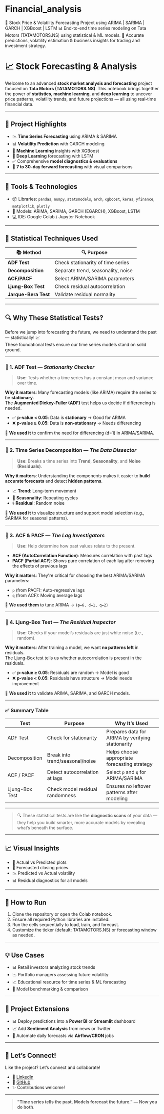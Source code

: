 # Financial_analysis
🚀 Stock Price &amp; Volatility Forecasting Project using ARIMA | SARIMA | GARCH | XGBoost | LSTM 📊 End-to-end time series modeling on Tata Motors (TATAMOTORS.NS) using statistical &amp; ML models. 🎯 Accurate predictions, volatility estimation &amp; business insights for trading and investment strategy.

# 📈 Stock Forecasting & Analysis

Welcome to an advanced **stock market analysis and forecasting** project focused on **Tata Motors (TATAMOTORS.NS)**. This notebook brings together the power of **statistics, machine learning**, and **deep learning** to uncover price patterns, volatility trends, and future projections — all using real-time financial data.

---

## 🧠 Project Highlights

- 📉 **Time Series Forecasting** using ARIMA & SARIMA
- 📊 **Volatility Prediction** with GARCH modeling
- 🚀 **Machine Learning** insights with XGBoost
- 🤖 **Deep Learning** forecasting with LSTM
- ✅ Comprehensive **model diagnostics & evaluations**
- 📅 **7 to 30-day forward forecasting** with visual comparisons

---

## 🔧 Tools & Technologies

- 📦 Libraries: `pandas`, `numpy`, `statsmodels`, `arch`, `xgboost`, `keras`, `yfinance`, `matplotlib`, `plotly`
- 🧠 Models: ARIMA, SARIMA, GARCH (EGARCH), XGBoost, LSTM
- 💻 IDE: Google Colab / Jupyter Notebook

---

## 🧪 Statistical Techniques Used

| 📚 Method       | 🔍 Purpose                                      |
|----------------|--------------------------------------------------|
| **ADF Test**   | Check stationarity of time series                |
| **Decomposition** | Separate trend, seasonality, noise            |
| **ACF/PACF**   | Select ARIMA/SARIMA parameters                   |
| **Ljung-Box Test** | Check residual autocorrelation               |
| **Jarque-Bera Test** | Validate residual normality               |

---

## 🔍 Why These Statistical Tests?

Before we jump into forecasting the future, we need to understand the past — statistically! 📈  
These foundational tests ensure our time series models stand on solid ground.

---

### 🧪 1. ADF Test — *Stationarity Checker*

> **Use**: Tests whether a time series has a constant mean and variance over time.

**Why it matters**:
Many forecasting models (like ARIMA) require the series to be **stationary**.  
The **Augmented Dickey-Fuller (ADF)** test helps us decide if differencing is needed.

- ✅ **p-value < 0.05**: Data is **stationary** → Good for ARIMA  
- ❌ **p-value ≥ 0.05**: Data is **non-stationary** → Needs differencing

📌 **We used it** to confirm the need for differencing (d=1) in ARIMA/SARIMA.

---

### 🧩 2. Time Series Decomposition — *The Data Dissector*

> **Use**: Breaks a time series into **Trend**, **Seasonality**, and **Noise (Residuals)**.

**Why it matters**:
Understanding the components makes it easier to **build accurate forecasts** and detect **hidden patterns**.

- 📈 **Trend**: Long-term movement  
- 🔁 **Seasonality**: Repeating cycles  
- 🌀 **Residual**: Random noise

📌 **We used it** to visualize structure and support model selection (e.g., SARIMA for seasonal patterns).

---

### 🔁 3. ACF & PACF — *The Lag Investigators*

> **Use**: Help determine how past values relate to the present.

- **ACF (AutoCorrelation Function)**: Measures correlation with past lags  
- **PACF (Partial ACF)**: Shows pure correlation of each lag after removing the effects of previous lags

**Why it matters**:
They're critical for choosing the best ARIMA/SARIMA parameters:
- `p` (from PACF): Auto-regressive lags
- `q` (from ACF): Moving average lags

📌 **We used them** to tune ARIMA → `(p=6, d=1, q=2)`

---

### 🧪 4. Ljung-Box Test — *The Residual Inspector*

> **Use**: Checks if your model’s residuals are just white noise (i.e., random).

**Why it matters**:
After training a model, we want **no patterns left** in residuals.  
The Ljung-Box test tells us whether autocorrelation is present in the residuals.

- ✅ **p-value ≥ 0.05**: Residuals are random → Model is good  
- ❌ **p-value < 0.05**: Residuals have structure → Model needs improvement

📌 **We used it** to validate ARIMA, SARIMA, and GARCH models.

---

### ✅ Summary Table

| Test           | Purpose                            | Why It’s Used                                       |
|----------------|-------------------------------------|-----------------------------------------------------|
| ADF Test       | Check for stationarity              | Prepares data for ARIMA by verifying stationarity   |
| Decomposition  | Break into trend/seasonal/noise     | Helps choose appropriate forecasting strategy       |
| ACF / PACF     | Detect autocorrelation at lags      | Select `p` and `q` for ARIMA/SARIMA                 |
| Ljung-Box Test | Check model residual randomness     | Ensures no leftover patterns after modeling         |

---

> 🔍 These statistical tests are like the **diagnostic scans** of your data — they help you build smarter, more accurate models by revealing what’s beneath the surface.

---

## 📈 Visual Insights

- 📅 Actual vs Predicted plots  
- 🔮 Forecasted closing prices  
- 📉 Predicted vs Actual volatility  
- 📊 Residual diagnostics for all models

---

## 🚀 How to Run

1. Clone the repository or open the Colab notebook.
2. Ensure all required Python libraries are installed.
3. Run the cells sequentially to load, train, and forecast.
4. Customize the ticker (default: TATAMOTORS.NS) or forecasting window as needed.

---

## 💡 Use Cases

- 📊 Retail investors analyzing stock trends
- 📉 Portfolio managers assessing future volatility
- 📈 Educational resource for time series & ML forecasting
- 🧪 Model benchmarking & comparison

---

## 📌 Project Extensions

- 📊 Deploy predictions into a **Power BI** or **Streamlit** dashboard  
- 📈 Add **Sentiment Analysis** from news or Twitter  
- 🔁 Automate daily forecasts via **Airflow/CRON** jobs  

---

## 📣 Let’s Connect!

Like the project? Let’s connect and collaborate!

- 🔗 [LinkedIn](https://www.linkedin.com/in/soham-ghosh7704/)
- 🧠 [GitHub](https://github.com/orophile07)
- ✨ Contributions welcome!

---

> **"Time series tells the past. Models forecast the future." — Now you do both.**
